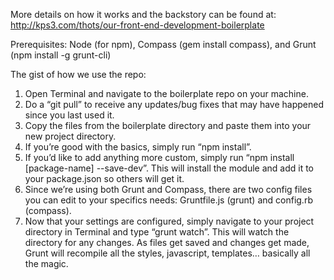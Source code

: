 More details on how it works and the backstory can be found at: http://kps3.com/thots/our-front-end-development-boilerplate

Prerequisites: Node (for npm), Compass (gem install compass), and Grunt (npm install -g grunt-cli)

The gist of how we use the repo:

1. Open Terminal and navigate to the boilerplate repo on your machine.
2. Do a “git pull” to receive any updates/bug fixes that may have happened since you last used it.
3. Copy the files from the boilerplate directory and paste them into your new project directory.
4. If you’re good with the basics, simply run “npm install”.
5. If you’d like to add anything more custom, simply run “npm install [package-name] --save-dev”. This will install the module and add it to your package.json so others will get it.
6. Since we’re using both Grunt and Compass, there are two config files you can edit to your specifics needs: Gruntfile.js (grunt) and config.rb (compass).
7. Now that your settings are configured, simply navigate to your project directory in Terminal and type “grunt watch”. This will watch the directory for any changes. As files get saved and changes get made, Grunt will recompile all the styles, javascript, templates… basically all the magic.